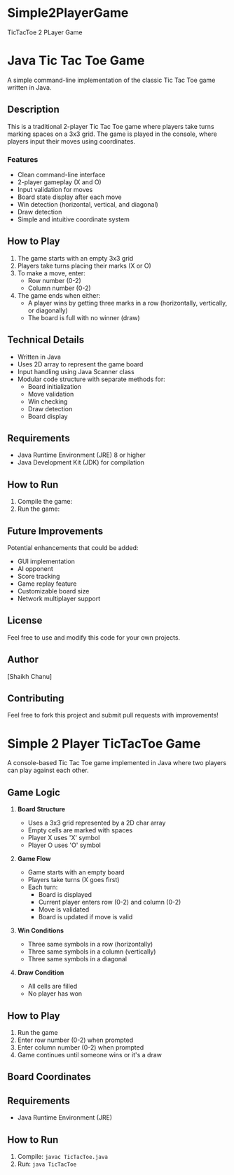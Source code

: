 # Simple2PlayerGame
 TicTacToe  2 PLayer Game
# Java Tic Tac Toe Game

A simple command-line implementation of the classic Tic Tac Toe game written in Java.

## Description

This is a traditional 2-player Tic Tac Toe game where players take turns marking spaces on a 3x3 grid. The game is played in the console, where players input their moves using coordinates.

### Features

- Clean command-line interface
- 2-player gameplay (X and O)
- Input validation for moves
- Board state display after each move
- Win detection (horizontal, vertical, and diagonal)
- Draw detection
- Simple and intuitive coordinate system

## How to Play

1. The game starts with an empty 3x3 grid
2. Players take turns placing their marks (X or O)
3. To make a move, enter:
   - Row number (0-2)
   - Column number (0-2)
4. The game ends when either:
   - A player wins by getting three marks in a row (horizontally, vertically, or diagonally)
   - The board is full with no winner (draw)

## Technical Details

- Written in Java
- Uses 2D array to represent the game board
- Input handling using Java Scanner class
- Modular code structure with separate methods for:
  - Board initialization
  - Move validation
  - Win checking
  - Draw detection
  - Board display

## Requirements

- Java Runtime Environment (JRE) 8 or higher
- Java Development Kit (JDK) for compilation

## How to Run

1. Compile the game:
2. Run the game:
   
## Future Improvements

Potential enhancements that could be added:
- GUI implementation
- AI opponent
- Score tracking
- Game replay feature
- Customizable board size
- Network multiplayer support

## License

Feel free to use and modify this code for your own projects.

## Author

[Shaikh Chanu]

## Contributing

Feel free to fork this project and submit pull requests with improvements!
# Simple 2 Player TicTacToe Game

A console-based Tic Tac Toe game implemented in Java where two players can play against each other.

## Game Logic

1. **Board Structure**
   - Uses a 3x3 grid represented by a 2D char array
   - Empty cells are marked with spaces
   - Player X uses 'X' symbol
   - Player O uses 'O' symbol

2. **Game Flow**
   - Game starts with an empty board
   - Players take turns (X goes first)
   - Each turn:
     - Board is displayed
     - Current player enters row (0-2) and column (0-2)
     - Move is validated
     - Board is updated if move is valid

3. **Win Conditions**
   - Three same symbols in a row (horizontally)
   - Three same symbols in a column (vertically)
   - Three same symbols in a diagonal

4. **Draw Condition**
   - All cells are filled
   - No player has won

## How to Play

1. Run the game
2. Enter row number (0-2) when prompted
3. Enter column number (0-2) when prompted
4. Game continues until someone wins or it's a draw

## Board Coordinates

## Requirements
- Java Runtime Environment (JRE)

## How to Run
1. Compile: `javac TicTacToe.java`
2. Run: `java TicTacToe`
